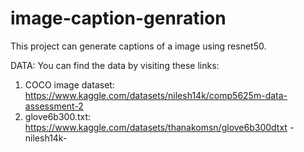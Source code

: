 # image-caption-genration
This project can generate captions of a image using resnet50.

DATA:
You can find the data by visiting these links:
1. COCO image dataset: https://www.kaggle.com/datasets/nilesh14k/comp5625m-data-assessment-2
2. glove6b300.txt: https://www.kaggle.com/datasets/thanakomsn/glove6b300dtxt
-nilesh14k-
